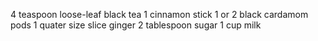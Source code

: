 4 teaspoon loose-leaf black tea 
1 cinnamon stick
1 or 2 black cardamom pods
1 quater size slice ginger
2 tablespoon sugar
1 cup milk